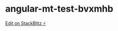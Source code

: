 # angular-mt-test-bvxmhb

[Edit on StackBlitz ⚡️](https://stackblitz.com/edit/angular-mt-test-bvxmhb)